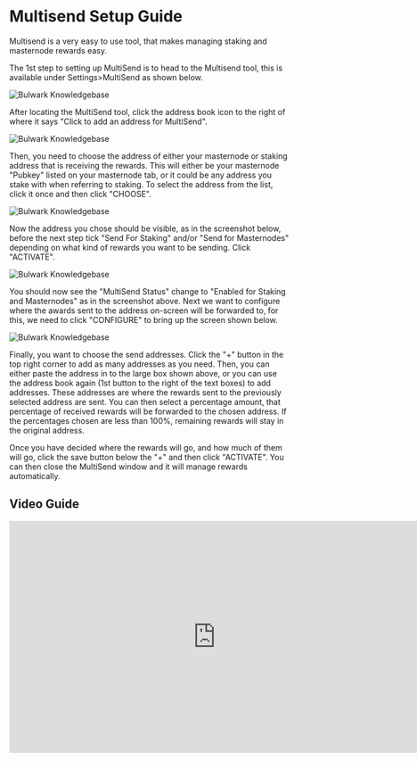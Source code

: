 # Multisend Setup Guide

Multisend is a very easy to use tool, that makes managing staking and masternode rewards easy.

The 1st step to setting up MultiSend is to head to the Multisend tool, this is available under Settings>MultiSend as shown below.

![Bulwark Knowledgebase](https://kb.bulwarkcrypto.com/assets/images/MultisendScreenshot1.png "MultisendScreenshot1.png")

After locating the MultiSend tool, click the address book icon to the right of where it says "Click to add an address for MultiSend".

![Bulwark Knowledgebase](https://kb.bulwarkcrypto.com/assets/images/MultisendScreenshot2.png "MultisendScreenshot2.png")

Then, you need to choose the address of either your masternode or staking address that is receiving the rewards. This will either be your masternode "Pubkey" listed on your masternode tab,
or it could be any address you stake with when referring to staking. To select the address from the list, click it once and then click "CHOOSE".

![Bulwark Knowledgebase](https://kb.bulwarkcrypto.com/assets/images/MultisendScreenshot3.png "MultisendScreenshot3.png")

Now the address you chose should be visible, as in the screenshot below, before the next step tick "Send For Staking" and/or "Send for Masternodes" depending on what kind of rewards you want to be sending. Click "ACTIVATE".

![Bulwark Knowledgebase](https://kb.bulwarkcrypto.com/assets/images/MultisendScreenshot4.png "MultisendScreenshot4.png")

You should now see the "MultiSend Status" change to "Enabled for Staking and Masternodes" as in the screenshot above. Next we want to configure where the awards sent to the address on-screen will be forwarded to,
for this, we need to click "CONFIGURE" to bring up the screen shown below.

![Bulwark Knowledgebase](https://kb.bulwarkcrypto.com/assets/images/MultisendScreenshot5.png "MultisendScreenshot5.png")

Finally, you want to choose the send addresses. Click the "+" button in the top right corner to add as many addresses as you need. Then, you can either paste the address in to the large box shown above, or you can use the address
book again (1st button to the right of the text boxes) to add addresses. These addresses are where the rewards sent to the previously selected address are sent. You can then select a percentage amount, that percentage of received
rewards will be forwarded to the chosen address. If the percentages chosen are less than 100%, remaining rewards will stay in the original address.

Once you have decided where the rewards will go, and how much of them will go, click the save button below the "+" and then click "ACTIVATE". You can then close the MultiSend window and it will manage rewards automatically.

## Video Guide

<div class="video-wrapper">
<iframe width="740" height="416" src="https://www.youtube.com/embed/ulPv_mXSrlg" frameborder="0" allow="accelerometer; autoplay; encrypted-media; gyroscope; picture-in-picture" allowfullscreen></iframe>
</div>
